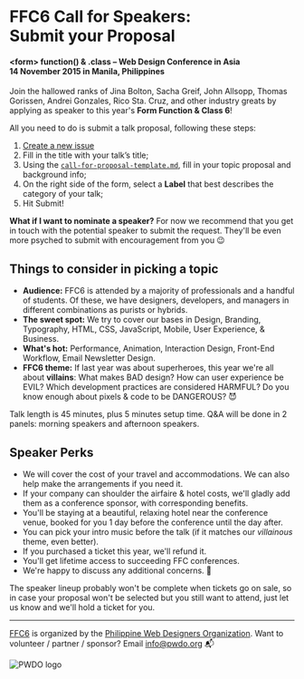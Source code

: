 # FFC6 Call for Speakers: <br> Submit your Proposal
#### &lt;form&gt; function() & .class – Web Design Conference in Asia <br> 14 November 2015 in Manila, Philippines

Join the hallowed ranks of Jina Bolton, Sacha Greif, John Allsopp, Thomas Gorissen, Andrei Gonzales, Rico Sta. Cruz, and other industry greats by applying as speaker to this year's **Form&nbsp;Function & Class 6**!

All you need to do is submit a talk proposal, following these steps:

1. [Create a new issue](https://github.com/pwdo/FFC6-Call-For-Speakers/issues/new)
2. Fill in the title with your talk’s title;
3. Using the [`call-for-proposal-template.md`](https://raw.githubusercontent.com/pwdo/FFC6-Call-For-Speakers/master/call-for-proposal-template.md), fill in your topic proposal and background info;
4. On the right side of the form, select a **Label** that best describes the category of your talk;
5. Hit Submit!

**What if I want to nominate a speaker?** For now we recommend that you get in touch with the potential speaker to submit the request. They'll be even more psyched to submit with encouragement from you 😉



## Things to consider in picking a topic
- **Audience:** FFC6 is attended by a majority of professionals and a handful of students. Of these, we have designers, developers, and managers in different combinations as purists or hybrids.
- **The sweet spot:** We try to cover our bases in Design, Branding, Typography, HTML, CSS, JavaScript, Mobile, User Experience, & Business.
- **What's hot:** Performance, Animation, Interaction Design, Front-End Workflow, Email Newsletter Design.
- **FFC6 theme:** If last year was about superheroes, this year we're all about **villains**: What makes BAD design? How can user experience be EVIL? Which development practices are considered HARMFUL? Do you know enough about pixels & code to be DANGEROUS? 😈

Talk length is 45 minutes, plus 5 minutes setup time. Q&A will be done in 2 panels: morning speakers and afternoon speakers.

## Speaker Perks
- We will cover the cost of your travel and accommodations. We can also help make the arrangements if you need it.
- If your company can shoulder the airfaire & hotel costs, we'll gladly add them as a conference sponsor, with corresponding benefits.
- You'll be staying at a beautiful, relaxing hotel near the conference venue, booked for you 1 day before the conference until the day after.
- You can pick your intro music before the talk (if it matches our *villainous* theme, even better).
- If you purchased a ticket this year, we'll refund it.
- You'll get lifetime access to succeeding FFC conferences. 
- We're happy to discuss any additional concerns. 💖

The speaker lineup probably won't be complete when tickets go on sale, so in case your proposal won't be selected but you still want to attend, just let us know and we'll hold a ticket for you.


---


[FFC6](http://formfunctionclass.com/) is organized by the [Philippine Web Designers Organization](http://pwdo.org). 
Want to volunteer / partner / sponsor? Email [info@pwdo.org](mailto:info@pwdo.org) 📬

<img src="http://pwdo.org/images/pwdo.png" alt="PWDO logo">
